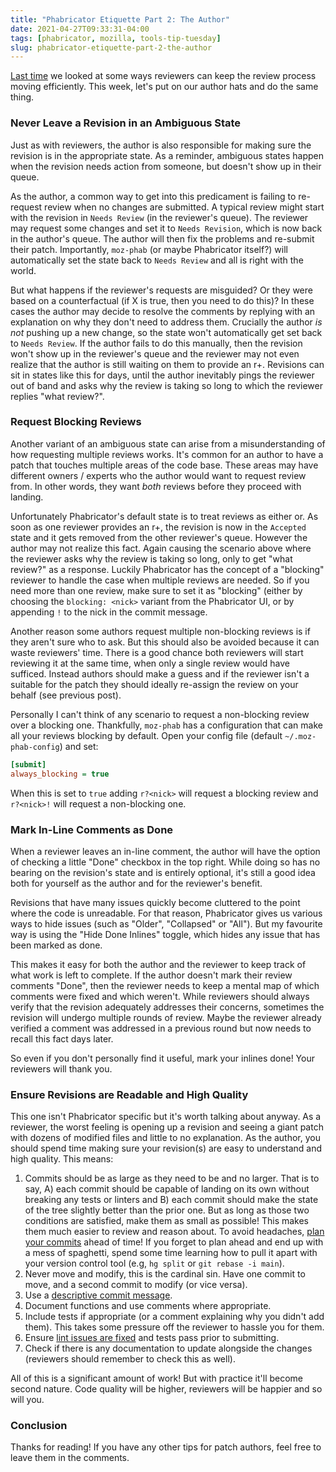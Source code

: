 ```yaml
---
title: "Phabricator Etiquette Part 2: The Author"
date: 2021-04-27T09:33:31-04:00
tags: [phabricator, mozilla, tools-tip-tuesday]
slug: phabricator-etiquette-part-2-the-author
---
```


[Last time](https://ahal.ca/blog/2021/phabricator-etiquette-part-1-the-reviewer/) we looked at some
ways reviewers can keep the review process moving efficiently. This week, let's put on our author
hats and do the same thing.

<!--more-->

### Never Leave a Revision in an Ambiguous State

Just as with reviewers, the author is also responsible for making sure the revision is in the
appropriate state. As a reminder, ambiguous states happen when the revision needs action from
someone, but doesn't show up in their queue.

As the author, a common way to get into this predicament is failing to re-request review when no
changes are submitted. A typical review might start with the revision in `Needs Review` (in the
reviewer's queue). The reviewer may request some changes and set it to `Needs Revision`, which is
now back in the author's queue. The author will then fix the problems and re-submit their patch.
Importantly, `moz-phab` (or maybe Phabricator itself?) will automatically set the state back to
`Needs Review` and all is right with the world.

But what happens if the reviewer's requests are misguided? Or they were based on a counterfactual
(if X is true, then you need to do this)? In these cases the author may decide to resolve the
comments by replying with an explanation on why they don't need to address them. Crucially the
author *is not* pushing up a new change, so the state won't automatically get set back to `Needs
Review`. If the author fails to do this manually, then the revision won't show up in the reviewer's
queue and the reviewer may not even realize that the author is still waiting on them to provide an
r+. Revisions can sit in states like this for days, until the author inevitably pings the reviewer
out of band and asks why the review is taking so long to which the reviewer replies "what review?".

### Request Blocking Reviews

Another variant of an ambiguous state can arise from a misunderstanding of how requesting multiple
reviews works. It's common for an author to have a patch that touches multiple areas of the code
base. These areas may have different owners / experts who the author would want to request review
from. In other words, they want *both* reviews before they proceed with landing.

Unfortunately Phabricator's default state is to treat reviews as either or. As soon as one reviewer
provides an r+, the revision is now in the `Accepted` state and it gets removed from the other
reviewer's queue. However the author may not realize this fact. Again causing the scenario above
where the reviewer asks why the review is taking so long, only to get "what review?" as a response.
Luckily Phabricator has the concept of a "blocking" reviewer to handle the case when multiple
reviews are needed. So if you need more than one review, make sure to set it as "blocking" (either
by choosing the `blocking: <nick>` variant from the Phabricator UI, or by appending `!` to the nick
in the commit message.

Another reason some authors request multiple non-blocking reviews is if they aren't sure who to ask.
But this should also be avoided because it can waste reviewers' time. There is a good chance
both reviewers will start reviewing it at the same time, when only a single review would have
sufficed. Instead authors should make a guess and if the reviewer isn't a suitable for the patch
they should ideally re-assign the review on your behalf (see previous post).

Personally I can't think of any scenario to request a non-blocking review over a blocking one.
Thankfully, `moz-phab` has a configuration that can make all your reviews blocking by default. Open
your config file (default `~/.moz-phab-config`) and set:

```ini
[submit]
always_blocking = true
```

When this is set to `true` adding `r?<nick>` will request a blocking review and `r?<nick>!` will
request a non-blocking one.

### Mark In-Line Comments as Done

When a reviewer leaves an in-line comment, the author will have the option of checking a little
"Done" checkbox in the top right. While doing so has no bearing on the revision's state and is
entirely optional, it's still a good idea both for yourself as the author and for the reviewer's
benefit.

Revisions that have many issues quickly become cluttered to the point where the code is unreadable.
For that reason, Phabricator gives us various ways to hide issues (such as "Older", "Collapsed" or
"All"). But my favourite way is using the "Hide Done Inlines" toggle, which hides any issue that has
been marked as done.

This makes it easy for both the author and the reviewer to keep track of what work is left to
complete. If the author doesn't mark their review comments "Done", then the reviewer needs to keep a
mental map of which comments were fixed and which weren't. While reviewers should always verify that
the revision adequately addresses their concerns, sometimes the revision will undergo multiple
rounds of review. Maybe the reviewer already verified a comment was addressed in a previous round
but now needs to recall this fact days later.

So even if you don't personally find it useful, mark your inlines done! Your reviewers will thank
you.

### Ensure Revisions are Readable and High Quality

This one isn't Phabricator specific but it's worth talking about anyway. As a reviewer, the worst
feeling is opening up a revision and seeing a giant patch with dozens of modified files and little to
no explanation. As the author, you should spend time making sure your revision(s) are easy to
understand and high quality. This means:

1. Commits should be as large as they need to be and no larger. That is to say, A) each commit
   should be capable of landing on its own without breaking any tests or linters and B) each commit
   should make the state of the tree slightly better than the prior one. But as long as those two
   conditions are satisfied, make them as small as possible! This makes them much easier to review
   and reason about. To avoid headaches, [plan your
   commits](https://www.assertnotmagic.com/2017/05/05/plan-your-commits/) ahead of time! If you
   forget to plan ahead and end up with a mess of spaghetti, spend some time learning how to pull it
   apart with your version control tool (e.g, `hg split` or `git rebase -i main`).
2. Never move and modify, this is the cardinal sin. Have one commit to move, and a second commit to
   modify (or vice versa).
3. Use a [descriptive commit message](https://chris.beams.io/posts/git-commit/).
4. Document functions and use comments where appropriate.
5. Include tests if appropriate (or a comment explaining why you didn't add them). This takes some
   pressure off the reviewer to hassle you for them.
6. Ensure [lint issues are fixed](https://ahal.ca/blog/2021/hide-your-lint-errors/) and tests pass
   prior to submitting.
7. Check if there is any documentation to update alongside the changes (reviewers should remember to
   check this as well).

All of this is a significant amount of work! But with practice it'll become second nature. Code
quality will be higher, reviewers will be happier and so will you.

### Conclusion

Thanks for reading! If you have any other tips for patch authors, feel free to leave them in the
comments.
